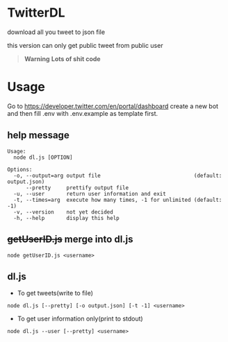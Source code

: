 # TwitterDL
download all you tweet to json file

this version can only get public tweet from public user

> **Warning** **Lots of shit code**

# Usage
Go to https://developer.twitter.com/en/portal/dashboard create a new bot and then fill .env with .env.example as template first.

## help message
```
Usage:
  node dl.js [OPTION]

Options:
  -o, --output=arg output file                              (default: output.json)
      --pretty     prettify output file
  -u, --user       return user information and exit
  -t, --times=arg  execute how many times, -1 for unlimited (default: -1)
  -v, --version    not yet decided
  -h, --help       display this help
```

## ~~getUserID.js~~ merge into dl.js
```
node getUserID.js <username>
```

## dl.js
* To get tweets(write to file)
```
node dl.js [--pretty] [-o output.json] [-t -1] <username>
```

* To get user information only(print to stdout)
```
node dl.js --user [--pretty] <username>
```
